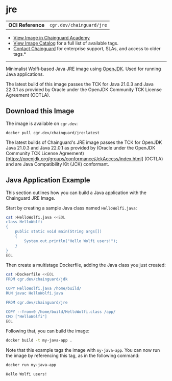 <!--monopod:start-->
# jre
| | |
| - | - |
| **OCI Reference** | `cgr.dev/chainguard/jre` |


* [View Image in Chainguard Academy](https://edu.chainguard.dev/chainguard/chainguard-images/reference/jre/overview/)
* [View Image Catalog](https://console.enforce.dev/images/catalog) for a full list of available tags.
* [Contact Chainguard](https://www.chainguard.dev/chainguard-images) for enterprise support, SLAs, and access to older tags.*

---
<!--monopod:end-->

<!--overview:start-->
Minimalist Wolfi-based Java JRE image using [OpenJDK](https://openjdk.org/projects/jdk/). Used for running Java applications.

The latest build of this image passes the TCK for Java 21.0.3 and Java 22.0.1 as provided by Oracle under the OpenJDK Community TCK License Agreement (OCTLA).
<!--overview:end-->

<!--getting:start-->
## Download this Image
The image is available on `cgr.dev`:

```
docker pull cgr.dev/chainguard/jre:latest
```
<!--getting:end-->

<!--body:start-->

The latest builds of Chainguard's JRE image passes the TCK for OpenJDK Java 21.0.3 and Java 22.0.1 as provided by (Oracle under the OpenJDK Community TCK License Agreement)[https://openjdk.org/groups/conformance/JckAccess/index.html] (OCTLA) and are Java Compatibility Kit (JCK) conformant.

## Java Application Example

This section outlines how you can build a Java application with the Chainguard JRE Image.

Start by creating a sample Java class named `HelloWolfi.java`:

```sh
cat >HelloWolfi.java <<EOL
class HelloWolfi
{
    public static void main(String args[])
    {
        System.out.println("Hello Wolfi users!");
    }
}
EOL
```

Then create a multistage Dockerfile, adding the Java class you just created:

```sh
cat >Dockerfile <<EOL
FROM cgr.dev/chainguard/jdk

COPY HelloWolfi.java /home/build/
RUN javac HelloWolfi.java

FROM cgr.dev/chainguard/jre

COPY --from=0 /home/build/HelloWolfi.class /app/
CMD ["HelloWolfi"]
EOL
```

Following that, you can build the image:

```sh
docker build -t my-java-app .
```

Note that this example tags the image with `my-java-app`. You can now run the image by referencing this tag, as in the following command:

```sh
docker run my-java-app
```
```
Hello Wolfi users!
```
<!--body:end-->
